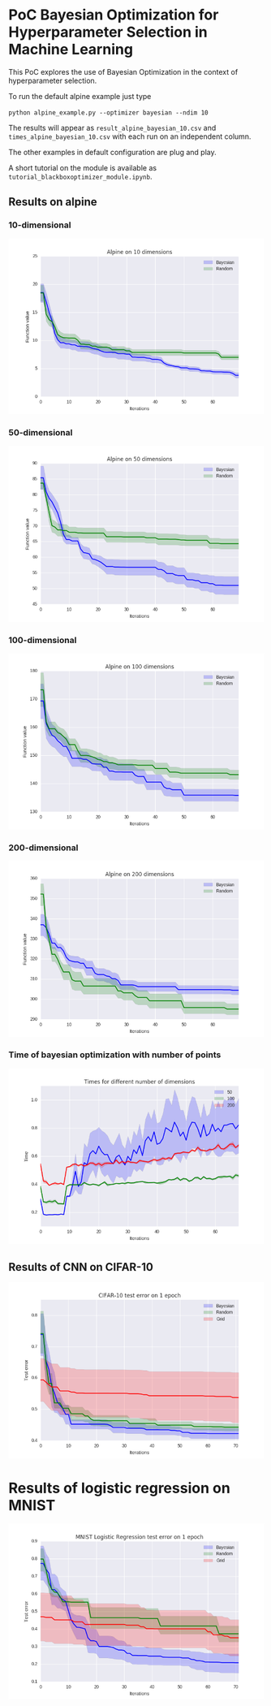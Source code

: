 # PoC Bayesian Optimization for Hyperparameter Selection in Machine Learning

This PoC explores the use of Bayesian Optimization in the context of hyperparameter selection.

To run the default alpine example just type

`python alpine_example.py --optimizer bayesian --ndim 10`

The results will appear as `result_alpine_bayesian_10.csv` and `times_alpine_bayesian_10.csv` with each run on an independent column.

The other examples in default configuration are plug and play.

A short tutorial on the module is available as `tutorial_blackboxoptimizer_module.ipynb`.

## Results on alpine

### 10-dimensional

![Alt text](results_alpine/results_alpine_10.png?raw=true "Performance on 10-dimensional alpine")

### 50-dimensional

![Alt text](results_alpine/results_alpine_50.png?raw=true "Performance on 50-dimensional alpine")

### 100-dimensional

![Alt text](results_alpine/results_alpine_100.png?raw=true "Performance on 100-dimensional alpine")

### 200-dimensional

![Alt text](results_alpine/results_alpine_200.png?raw=true "Performance on 200-dimensional alpine")

### Time of bayesian optimization with number of points

![Alt text](results_alpine/times_alpine.png?raw=true "Complexity of bayesian optimization")

## Results of CNN on CIFAR-10

![Alt text](results_cifar/results_cifar.png?raw=true "CIFAR-10 results")

# Results of logistic regression on MNIST

![Alt text](results_mnist/results_mnist.png?raw=true "MNIST results")

